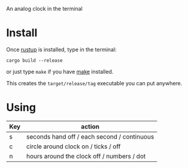 An analog clock in the terminal

# Install
Once [rustup](https://rustup.rs/) is installed, type in the terminal:
```
cargo build --release
```
or just type ```make``` if you have [make](https://www.gnu.org/software/make/) installed.

This creates the ```target/release/tag``` executable you can put anywhere.

# Using

| Key | action  |
| --- | ------- |
| s   | seconds hand off / each second / continuous  |
| c   | circle around clock on / ticks / off |
| n   | hours around the clock off / numbers / dot  |

